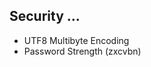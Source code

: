 ## Security ...

<ul>
	<li class="fragment">UTF8 Multibyte Encoding</li>
	<li class="fragment">Password Strength (zxcvbn)</li>
</ul>